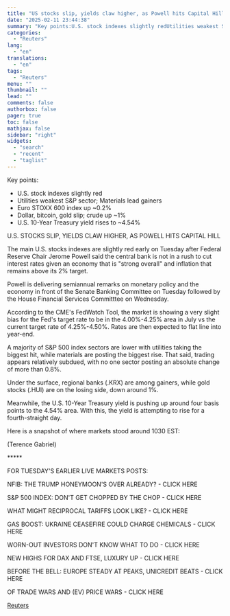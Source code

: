 ```yaml
---
title: "US stocks slip, yields claw higher, as Powell hits Capital Hill"
date: "2025-02-11 23:44:38"
summary: "Key points:U.S. stock indexes slightly redUtilities weakest S&amp;P sector; Materials lead gainersEuro STOXX 600 index up ~0.2%Dollar, bitcoin, gold slip; crude up ~1%U.S. 10-Year Treasury yield rises to ~4.54%U.S. STOCKS SLIP, YIELDS CLAW HIGHER, AS POWELL HITS CAPITAL HILL The main U.S. stocks indexes are slightly red early on Tuesday..."
categories:
  - "Reuters"
lang:
  - "en"
translations:
  - "en"
tags:
  - "Reuters"
menu: ""
thumbnail: ""
lead: ""
comments: false
authorbox: false
pager: true
toc: false
mathjax: false
sidebar: "right"
widgets:
  - "search"
  - "recent"
  - "taglist"
---
```


Key points:

* U.S. stock indexes slightly red
* Utilities weakest S&P sector; Materials lead gainers
* Euro STOXX 600 index up ~0.2%
* Dollar, bitcoin, gold slip; crude up ~1%
* U.S. 10-Year Treasury yield rises to ~4.54%

U.S. STOCKS SLIP, YIELDS CLAW HIGHER, AS POWELL HITS CAPITAL HILL

The main U.S. stocks indexes are slightly red early on Tuesday after Federal Reserve Chair Jerome Powell said the central bank is not in a rush to cut interest rates given an economy that is "strong overall" and inflation that remains above its 2% target.

Powell is delivering semiannual remarks on monetary policy and the economy in front of the Senate Banking Committee on Tuesday followed by the House Financial Services Committtee on Wednesday.

According to the CME's FedWatch Tool, the market is showing a very slight bias for the Fed's target rate to be in the 4.00%-4.25% area in July vs the current target rate of 4.25%-4.50%. Rates are then expected to flat line into year-end.

A majority of S&P 500 index sectors are lower with utilities taking the biggest hit, while materials are posting the biggest rise. That said, trading appears relatively subdued, with no one sector posting an absolute change of more than 0.8%.

Under the surface, regional banks (.KRX) are among gainers, while gold stocks (.HUI) are on the losing side, down around 1%.

Meanwhile, the U.S. 10-Year Treasury yield is pushing up around four basis points to the 4.54% area. With this, the yield is attempting to rise for a fourth-straight day.

Here is a snapshot of where markets stood around 1030 EST:

(Terence Gabriel)

\*\*\*\*\*

FOR TUESDAY'S EARLIER LIVE MARKETS POSTS:

NFIB: THE TRUMP HONEYMOON'S OVER ALREADY? - CLICK HERE

S&P 500 INDEX: DON'T GET CHOPPED BY THE CHOP - CLICK HERE

WHAT MIGHT RECIPROCAL TARIFFS LOOK LIKE? - CLICK HERE

GAS BOOST: UKRAINE CEASEFIRE COULD CHARGE CHEMICALS - CLICK HERE

WORN-OUT INVESTORS DON'T KNOW WHAT TO DO - CLICK HERE

NEW HIGHS FOR DAX AND FTSE, LUXURY UP - CLICK HERE

BEFORE THE BELL: EUROPE STEADY AT PEAKS, UNICREDIT BEATS - CLICK HERE

OF TRADE WARS AND (EV) PRICE WARS - CLICK HERE

[Reuters](https://www.tradingview.com/news/reuters.com,2025:newsml_L1N3P20QP:0-us-stocks-slip-yields-claw-higher-as-powell-hits-capital-hill/)

